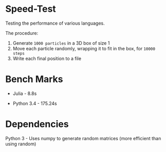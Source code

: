 Speed-Test
==========

Testing the performance of various languages.

The procedure:

1. Generate `1000 particles` in a 3D box of size 1
2. Move each particle randomly, wrapping it to fit in the box, for `10000 steps`
3. Write each final position to a file

Bench Marks
==========

- Julia - 8.8s

- Python 3.4 - 175.24s

Dependencies
==========

Python 3 - Uses numpy to generate random matrices (more efficient than 
using random)
